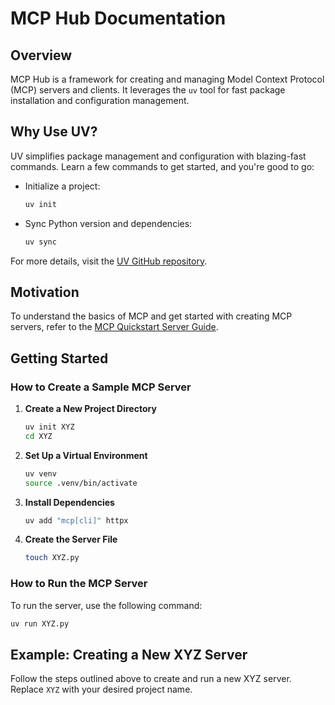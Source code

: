 # MCP Hub Documentation

## Overview
MCP Hub is a framework for creating and managing Model Context Protocol (MCP) servers and clients. It leverages the `uv` tool for fast package installation and configuration management.

## Why Use UV?
UV simplifies package management and configuration with blazing-fast commands. Learn a few commands to get started, and you're good to go:

- Initialize a project:
  ```bash
  uv init
  ```
- Sync Python version and dependencies:
  ```bash
  uv sync
  ```

For more details, visit the [UV GitHub repository](https://github.com/astral-sh/uv).

## Motivation
To understand the basics of MCP and get started with creating MCP servers, refer to the [MCP Quickstart Server Guide](https://modelcontextprotocol.io/quickstart/server).

## Getting Started

### How to Create a Sample MCP Server

1. **Create a New Project Directory**
   ```bash
   uv init XYZ
   cd XYZ
   ```

2. **Set Up a Virtual Environment**
   ```bash
   uv venv
   source .venv/bin/activate
   ```

3. **Install Dependencies**
   ```bash
   uv add "mcp[cli]" httpx
   ```

4. **Create the Server File**
   ```bash
   touch XYZ.py
   ```

### How to Run the MCP Server
To run the server, use the following command:
```bash
uv run XYZ.py
```

## Example: Creating a New XYZ Server

Follow the steps outlined above to create and run a new XYZ server. Replace `XYZ` with your desired project name.